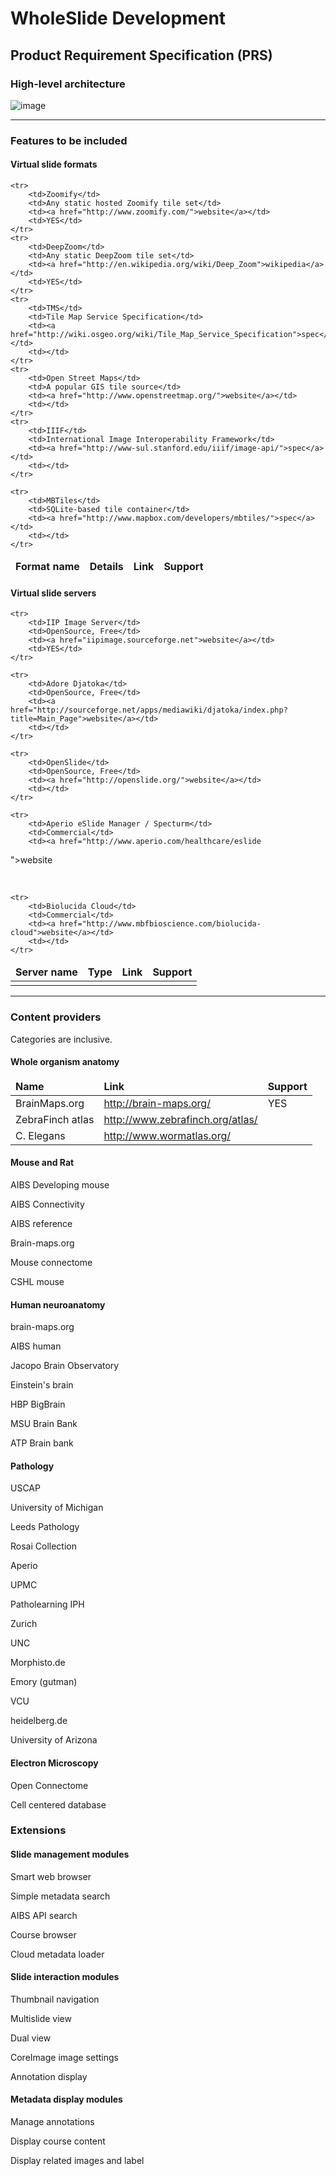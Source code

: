 # WholeSlide Development

## Product Requirement Specification (PRS)


### High-level architecture

![image](/)


<hr>

### Features to be included

#### Virtual slide formats

<table>
	<thead>
		<td><b>Format name</b></td>
		<td><b>Details</b></td>		
		<td><b>Link</b></td>
		<td><b>Support</b></td>
	</thead>
	
    <tr>
        <td>Zoomify</td>
        <td>Any static hosted Zoomify tile set</td>
        <td><a href="http://www.zoomify.com/">website</a></td>
        <td>YES</td>
    </tr>
    <tr>
        <td>DeepZoom</td>
        <td>Any static DeepZoom tile set</td>
        <td><a href="http://en.wikipedia.org/wiki/Deep_Zoom">wikipedia</a></td>
        <td>YES</td>
    </tr>
    <tr>
        <td>TMS</td>
        <td>Tile Map Service Specification</td>
        <td><a href="http://wiki.osgeo.org/wiki/Tile_Map_Service_Specification">spec</a></td>
        <td></td>
    </tr>
    <tr>
        <td>Open Street Maps</td>
        <td>A popular GIS tile source</td>
        <td><a href="http://www.openstreetmap.org/">website</a></td>
        <td></td>
    </tr>        
    <tr>
        <td>IIIF</td>
        <td>International Image Interoperability Framework</td>
        <td><a href="http://www-sul.stanford.edu/iiif/image-api/">spec</a></td>
        <td></td>
    </tr>     
          
    <tr>
        <td>MBTiles</td>
        <td>SQLite-based tile container</td>
        <td><a href="http://www.mapbox.com/developers/mbtiles/">spec</a></td>
        <td></td>
    </tr>             
</table>


#### Virtual slide servers

<table>
	<thead>
		<td><b>Server name</b></td>
		<td><b>Type</b></td>		
		<td><b>Link</b></td>
		<td><b>Support</b></td>
	</thead>
	
	<tr>
		<td>IIP Image Server</td>
		<td>OpenSource, Free</td>		
		<td><a href="iipimage.sourceforge.net">website</a></td>
		<td>YES</td>	
	</tr>
	
	<tr>
		<td>Adore Djatoka</td>
		<td>OpenSource, Free</td>		
		<td><a href="http://sourceforge.net/apps/mediawiki/djatoka/index.php?title=Main_Page">website</a></td>	
		<td></td>	
	</tr>
	
	<tr>
		<td>OpenSlide</td>
		<td>OpenSource, Free</td>		
		<td><a href="http://openslide.org/">website</a></td>
		<td></td>	
	</tr>
	
	<tr>
		<td>Aperio eSlide Manager / Specturm</td>
		<td>Commercial</td>		
		<td><a href="http://www.aperio.com/healthcare/eslide
">website</a></td>	
		<td></td>	
	</tr>
	
	<tr>
		<td>Biolucida Cloud</td>
		<td>Commercial</td>		
		<td><a href="http://www.mbfbioscience.com/biolucida-cloud">website</a></td>	
		<td></td>	
	</tr>
</table>
	

<hr>

### Content providers


Categories are inclusive. 

#### Whole organism anatomy 

<table>

<thead>
	<td><b>Name</b></td>
	<td><b>Link</b></td>
	<td><b>Support</b></td>
</thead>

  <tr>
 	<td>BrainMaps.org</td>
 	<td><a href="http://brain-maps.org/">http://brain-maps.org/</a></td>
 	<td>YES</td>
 </tr>

 <tr>
 	<td>ZebraFinch atlas</td>
 	<td><a href="http://www.zebrafinch.org/atlas/">http://www.zebrafinch.org/atlas/</a></td>
 	<td></td>
 </tr>
 
  <tr>
 	<td>C. Elegans</td>
 	<td><a href="http://www.wormatlas.org/">http://www.wormatlas.org/</a></td>
 	<td></td>
 </tr>


</table>

#### Mouse and Rat

AIBS Developing mouse

AIBS Connectivity 

AIBS reference

Brain-maps.org

Mouse connectome

CSHL mouse

#### Human neuroanatomy

brain-maps.org

AIBS human 

Jacopo Brain Observatory

Einstein's brain 

HBP BigBrain 

MSU Brain Bank

ATP Brain bank


#### Pathology

USCAP

University of Michigan

Leeds Pathology

Rosai Collection

Aperio 

UPMC

Patholearning IPH

Zurich

UNC

Morphisto.de

Emory (gutman)

VCU

heidelberg.de

University of Arizona

#### Electron Microscopy

Open Connectome

Cell centered database


### Extensions

#### Slide management modules

Smart web browser

Simple metadata search

AIBS API search

Course browser

Cloud metadata loader


#### Slide interaction modules

Thumbnail navigation

Multislide view

Dual view

CoreImage image settings

Annotation display 


#### Metadata display modules

Manage annotations 

Display course content

Display related images and label

	
	
	
	
	
	
	
	
	
	
	
	
	
	
	
	
	
	
	